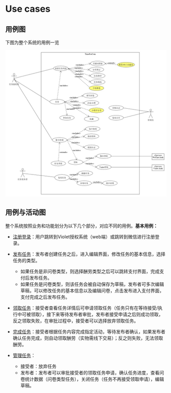 # Use cases

## 用例图

下图为整个系统的用例一览

![](use-case/requirement.jpg)



## 用例与活动图

整个系统按照业务和功能划分为以下几个部分，对应不同的用例。**基本用例：**

* [注册登录](use-case-and-activity/login.md)：用户跳转到Violet授权系统（web端）或跳转到微信进行注册登录。
* [发布任务](use-case-and-activity/publish.md)：发布者创建任务之后，进入编辑界面，修改任务的基本信息，选择任务的类型。
  * 如果任务是非问卷类型，则选择酬劳类型之后可以跳转支付界面，完成支付后发布任务。
  * 如果任务是问卷类型，则该任务会被自动保存为草稿，发布者可多次编辑草稿，可以修改任务的基本信息以及编辑问卷，点击发布进入支付界面，支付完成之后发布任务。

* [领取任务](use-case-and-activity/receive.md)：接受者查看任务详情后可申请领取任务（任务只有在等待接受/执行中可被领取），接下来等待发布者审批，发布者接受申请之后则成功领取，反之领取失败，在审批过程中，接受者可以选择放弃领取任务。
* [完成任务](use-case-and-activity/complete.md)：接受者根据任务内容完成指定活动，等待发布者确认，如果发布者确认任务完成，则自动领取酬劳（实物需线下交易）；反之则失败，无法领取酬劳。
* [管理任务](use-case-and-activity/manage.md)：
  * 接受者：放弃任务
  * 发布者：发布者可以审批接受者的领取任务申请，确认任务进度，查看问卷统计数据（问卷类型任务），关闭任务（任务不再接受领取申请），编辑草稿。